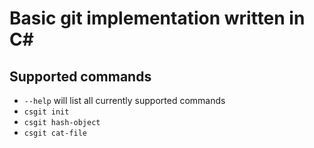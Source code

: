 # Basic git implementation written in C#

## Supported commands
- `--help` will list all currently supported commands  
- `csgit init`
- `csgit hash-object`
- `csgit cat-file`

